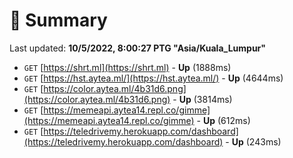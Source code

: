 # 📖 Summary
Last updated: **10/5/2022, 8:00:27 PTG "Asia/Kuala_Lumpur"**

- `GET` [https://shrt.ml](https://shrt.ml) - **Up** (1888ms)
- `GET` [https://hst.aytea.ml/](https://hst.aytea.ml/) - **Up** (4644ms)
- `GET` [https://color.aytea.ml/4b31d6.png](https://color.aytea.ml/4b31d6.png) - **Up** (3814ms)
- `GET` [https://memeapi.aytea14.repl.co/gimme](https://memeapi.aytea14.repl.co/gimme) - **Up** (612ms)
- `GET` [https://teledrivemy.herokuapp.com/dashboard](https://teledrivemy.herokuapp.com/dashboard) - **Up** (243ms)
